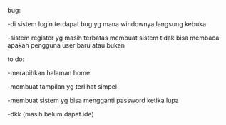bug:

-di sistem login terdapat bug yg mana windownya langsung kebuka

-sistem register yg masih terbatas membuat sistem tidak bisa membaca apakah pengguna user baru atau bukan 

to do:

-merapihkan halaman home

-membuat tampilan yg terlihat simpel

-membuat sistem yg bisa mengganti password ketika lupa

-dkk (masih belum dapat ide)
